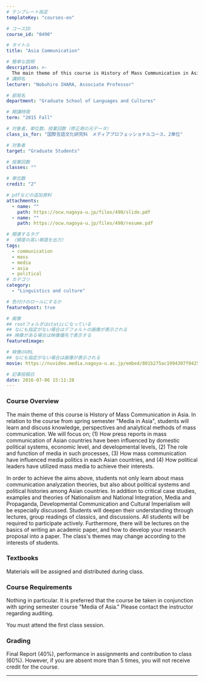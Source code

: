 ```yaml
---
# テンプレート指定
templateKey: "courses-en"

# コースID
course_id: "0490"

# タイトル
title: "Asia Communication"

# 簡単な説明
description: >-
  The main theme of this course is History of Mass Communication in Asia. In relation to the course from spring semester "Media in Asia", students will learn and discuss knowledge, perspectives and a ....
# 講師名
lecturer: "Nobuhiro IHARA, Associate Professor"

# 部局名
department: "Graduate School of Languages and Cultures"

# 開講時限
term: "2015	Fall"

# 対象者、単位数、授業回数（修正用の元データ）
class_is_for: "国際言語文化研究科　メディアプロフェッショナルコース、2単位"

# 対象者
target: "Graduate Students"

# 授業回数
classes: ""

# 単位数
credit: "2"

# pdfなどの追加資料
attachments:
  - name: ""
    path: https://ocw.nagoya-u.jp/files/490/slide.pdf
  - name: ""
    path: https://ocw.nagoya-u.jp/files/490/resume.pdf

# 関連するタグ
# （頻度の高い単語を出力）
tags:
  - communication
  - mass
  - media
  - asia
  - political
# カテゴリ
category:
  - "Linguistics and culture"

# 色付けのロールにするか
featuredpost: true

# 画像
## rootフォルダはstaticになっている
## なにも指定がない場合はデフォルトの画像が表示される
## 映像がある場合は映像優先で表示する
featuredimage:

# 映像のURL
## なにも指定がない場合は画像が表示される
movie: https://nuvideo.media.nagoya-u.ac.jp/embed/801b275ac1994307f042518710bf1b2972c8c3f0

# 記事投稿日
date: 2016-07-06 15:11:28
---
```


### Course Overview

The main theme of this course is History of Mass Communication in Asia. In relation to the course from spring semester "Media in Asia", students will learn and discuss knowledge, perspectives and analytical methods of mass communication. We will focus on; (1) How press reports in mass communication of Asian countries have been influenced by domestic political systems, economic level, and developmental levels, (2) The role and function of media in such processes, (3) How mass communication have influenced media politics in each Asian countries, and (4) How political leaders have utilized mass media to achieve their interests.

In order to achieve the aims above, students not only learn about mass communication analyzation theories, but also about political systems and political histories among Asian countries. In addition to critical case studies, examples and theories of Nationalism and National Integration, Media and Propaganda, Developmental Communication and Cultural Imperialism will be especially discussed. Students will deepen their understanding through lectures, group readings of classics, and discussions. All students will be required to participate actively. Furthermore, there will be lectures on the basics of writing an academic paper, and how to develop your research proposal into a paper. The class's themes may change according to the interests of students.

### Textbooks

Materials will be assigned and distributed during class.

### Course Requirements

Nothing in particular. It is preferred that the course be taken in conjunction with spring semester course "Media of Asia." Please contact the instructor regarding auditing.

You must attend the first class session.

### Grading

Final Report (40%), performance in assignments and contribution to class (60%). However, if you are absent more than 5 times, you will not receive credit for the course.

---
